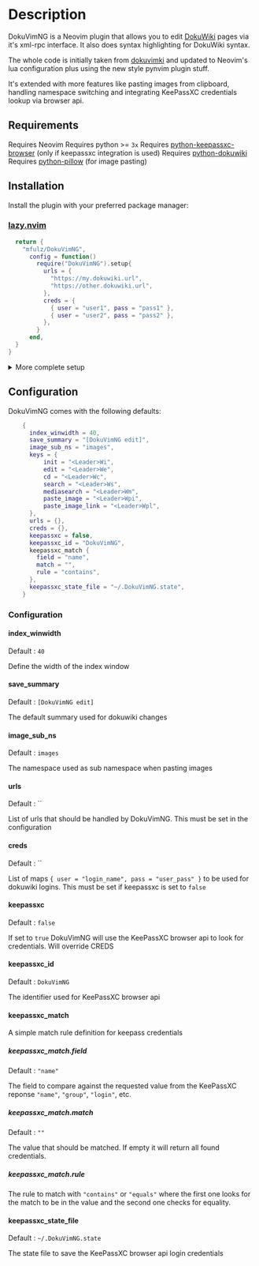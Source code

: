 # Description

DokuVimNG is a Neovim plugin that allows you to edit [DokuWiki](https://dokuwiki.org) pages via it's xml-rpc interface. It also does syntax highlighting for DokuWiki syntax.

The whole code is initially taken from [dokuvimki](https://github.com/kynan/dokuvimki) and updated to Neovim's lua configuration plus using the new style pynvim plugin stuff.

It's extended with more features like pasting images from clipboard, handling namespace switching and integrating KeePassXC credentials lookup via browser api.

## Requirements

Requires Neovim
Requires python >= `3x`
Requires [python-keepassxc-browser](https://github.com/hrehfeld/python-keepassxc-browser) (only if keepassxc integration is used)
Requires [python-dokuwiki](https://github.com/fmenabe/python-dokuwiki)
Requires [python-pillow](https://github.com/python-pillow/Pillow) (for image pasting)

## Installation

Install the plugin with your preferred package manager:

### [lazy.nvim](https://github.com/folke/lazy.nvim)

```lua
  return {
    "mfulz/DokuVimNG",
      config = function()
        require("DokuVimNG").setup{
          urls = {
            "https://my.dokuwiki.url",
            "https://other.dokuwiki.url",
          },
          creds = {
            { user = "user1", pass = "pass1" },
            { user = "user2", pass = "pass2" },
          },
        }
      end,
  }
}
```

<details>
<summary>More complete setup</summary>

```lua
  return {
    "mfulz/DokuVimNG",
      config = function()
        require("DokuVimNG").setup{
          urls = {
            "https://my.dokuwiki.url",
          },
          keepassxc = true,
          keepassxc_match {
            field = "name",
            match = "dokuwiki",
            rule = "contains",
          },
        }
      end,
  }
```

</details>

## Configuration

DokuVimNG comes with the following defaults:

```lua
    {
      index_winwidth = 40,
      save_summary = "[DokuVimNG edit]",
      image_sub_ns = "images",
      keys = {
          init = "<Leader>Wi",
          edit = "<Leader>We",
          cd = "<Leader>Wc",
          search = "<Leader>Ws",
          mediasearch = "<Leader>Wm",
          paste_image = "<Leader>Wpi",
          paste_image_link = "<Leader>Wpl",
      },
      urls = {},
      creds = {},
      keepassxc = false,
      keepassxc_id = "DokuVimNG",
      keepassxc_match {
        field = "name",
        match = "",
        rule = "contains",
      },
      keepassxc_state_file = "~/.DokuVimNG.state",
    }
```

### Configuration

#### index_winwidth

Default : `40`

Define the width of the index window

#### save_summary

Default : `[DokuVimNG edit]`

The default summary used for dokuwiki changes

#### image_sub_ns

Default : `images`

The namespace used as sub namespace when pasting images

#### urls

Default : ``

List of urls that should be handled by DokuVimNG. This must be set in the
configuration

#### creds

Default : ``

List of maps `{ user = "login_name", pass = "user_pass" }` to be used for
dokuwiki logins.
This must be set if keepassxc is set to `false`

#### keepassxc

Default : `false`

If set to `true` DokuVimNG will use the KeePassXC browser api to look for
credentials. Will override CREDS

#### keepassxc_id

Default : `DokuVimNG`

The identifier used for KeePassXC browser api

#### keepassxc_match

A simple match rule definition for keepass credentials

##### keepassxc_match.field

Default : `"name"`

The field to compare against the requested value from the KeePassXC reponse
`"name"`, `"group"`, `"login"`, etc.

##### keepassxc_match.match

Default : `""`

The value that should be matched. If empty it will return all found
credentials.

##### keepassxc_match.rule

The rule to match with `"contains"` or `"equals"` where the first one looks
for the match to be in the value and the second one checks for equality.

#### keepassxc_state_file

Default : `~/.DokuVimNG.state`

The state file to save the KeePassXC browser api login credentials
